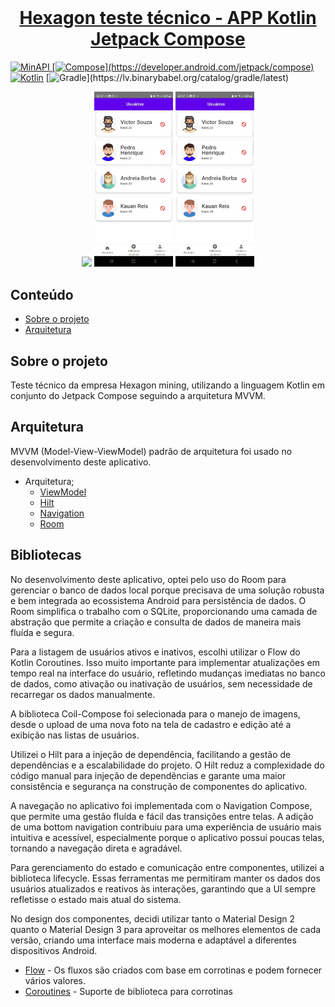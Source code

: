 <br />
  <a href="https://github.com/othneildrew/Best-README-Template">
  <h1 align="center">Hexagon teste técnico - APP Kotlin Jetpack Compose</h1>
  
  ![MinAPI](https://badgen.net/badge/MinAPI/26/green/)
  [![Compose](https://img.shields.io/badge/compose-1.5.10-red.svg?)](https://developer.android.com/jetpack/compose)
  [![Kotlin](https://img.shields.io/badge/Kotlin-1.9.22-blue.svg?logo=kotlin)](http://kotlinlang.org)
  [![Gradle](https://img.shields.io/badge/gradle-8.3.1-blue.svg?)](https://lv.binarybabel.org/catalog/gradle/latest)

  
<p align="center">
 <img src="docs/screen1.gif" width="25%"/>
  <img src="docs/screen2.gif" width="25%"/>
  <img src="docs/screen3.gif" width="25%"/>

</p>
  
  <p align="center">
</p>

## Conteúdo

* [Sobre o projeto](#about-the-project)
* [Arquitetura](#architecture)
  
## Sobre o projeto
  
Teste técnico da empresa Hexagon mining, utilizando a linguagem Kotlin em conjunto do Jetpack Compose seguindo a arquitetura MVVM.

  ## Arquitetura
MVVM (Model-View-ViewModel) padrão de arquitetura foi usado no desenvolvimento deste aplicativo.

* Arquitetura;
    * [ViewModel](https://developer.android.com/topic/libraries/architecture/viewmodel)
    * [Hilt](https://developer.android.com/training/dependency-injection/hilt-android) 
    * [Navigation](https://developer.android.com/guide/navigation)
    * [Room](https://developer.android.com/jetpack/androidx/releases/room)

## Bibliotecas
 
No desenvolvimento deste aplicativo, optei pelo uso do Room para gerenciar o banco de dados local porque precisava de uma solução robusta e bem integrada ao ecossistema Android para persistência de dados. O Room simplifica o trabalho com o SQLite, proporcionando uma camada de abstração que permite a criação e consulta de dados de maneira mais fluída e segura.

Para a listagem de usuários ativos e inativos, escolhi utilizar o Flow do Kotlin Coroutines. Isso muito importante para implementar atualizações em tempo real na interface do usuário, refletindo mudanças imediatas no banco de dados, como ativação ou inativação de usuários, sem necessidade de recarregar os dados manualmente.

A biblioteca Coil-Compose foi selecionada para o manejo de imagens, desde o upload de uma nova foto na tela de cadastro e edição até a exibição nas listas de usuários.

Utilizei o Hilt para a injeção de dependência, facilitando a gestão de dependências e a escalabilidade do projeto. O Hilt reduz a complexidade do código manual para injeção de dependências e garante uma maior consistência e segurança na construção de componentes do aplicativo.

A navegação no aplicativo foi implementada com o Navigation Compose, que permite uma gestão fluída e fácil das transições entre telas. A adição de uma bottom navigation contribuiu para uma experiência de usuário mais intuitiva e acessível, especialmente porque o aplicativo possui poucas telas, tornando a navegação direta e agradável.

Para gerenciamento do estado e comunicação entre componentes, utilizei a biblioteca lifecycle. Essas ferramentas me permitiram manter os dados dos usuários atualizados e reativos às interações, garantindo que a UI sempre refletisse o estado mais atual do sistema.

No design dos componentes, decidi utilizar tanto o Material Design 2 quanto o Material Design 3 para aproveitar os melhores elementos de cada versão, criando uma interface mais moderna e adaptável a diferentes dispositivos Android.
    
- [Flow](https://developer.android.com/kotlin/flow) - Os fluxos são criados com base em corrotinas e podem fornecer vários valores.
- [Coroutines](https://github.com/Kotlin/kotlinx.coroutines) - Suporte de biblioteca para corrotinas
  
</br>
